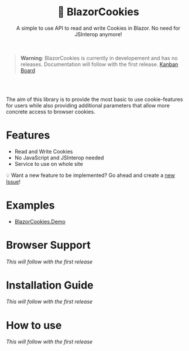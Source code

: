 <div align=center>
  <h1>🍪 BlazorCookies</h1>
  A simple to use API to read and write Cookies in Blazor. No need for JSInterop anymore!
</div>
<br />
<br />

> **Warning**: BlazorCookies is currently in developement and has no releases. Documentation will follow with the first release. [Kanban Board](https://github.com/baltermia/blazor-cookies/projects/1)

<br />
<br />

The aim of this library is to provide the most basic to use cookie-features for users while also providing additional parameters that allow more concrete access to browser cookies.

# Features
- Read and Write Cookies
- No JavaScript and JSInterop needed
- Service to use on whole site

💡 Want a new feature to be implemented?  Go ahead and create a [new Issue](https://github.com/baltermia/blazor-cookies/issues/new/choose)!

# Examples
- [BlazorCookies.Demo](https://github.com/baltermia/blazor-cookies/edit/main/BlazorCookies.Demo)

# Browser Support
###### This will follow with the first release

# Installation Guide 
###### This will follow with the first release

# How to use
###### This will follow with the first release
